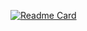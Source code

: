 [![Readme Card](https://github-readme-stats.vercel.app/api/pin/?username=davidfester-uptake&repo=github-readme-stats)](https://github.com/davidfester-uptake/github-readme-stats)
